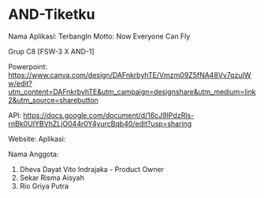 # AND-Tiketku

Nama Aplikasi: TerbangIn
Motto: Now Everyone Can Fly

Grup C8 [FSW-3 X AND-1]

Powerpoint: https://www.canva.com/design/DAFnkrbyhTE/Vmzm09Z5fNA48Vv7qzuIWw/edit?utm_content=DAFnkrbyhTE&utm_campaign=designshare&utm_medium=link2&utm_source=sharebutton

API: https://docs.google.com/document/d/16cJ9IPdzRls-rnBk0UIYBVhZLjO044r0Y4yurcBqb40/edit?usp=sharing

Website:
Aplikasi:


Nama Anggota:
1. Dheva Dayat Vito Indrajaka - Product Owner
2. Sekar Risma Aisyah
3. Rio Griya Putra
